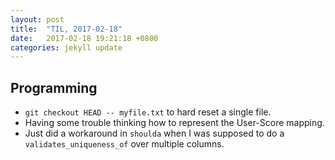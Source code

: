 ```yaml
---
layout: post
title:  "TIL, 2017-02-18"
date:   2017-02-18 19:21:18 +0800
categories: jekyll update
---
```

## Programming

- `git checkout HEAD -- myfile.txt` to hard reset a single file.
- Having some trouble thinking how to represent the User-Score mapping.
- Just did a workaround in `shoulda` when I was supposed to do a `validates_uniqueness_of` over multiple columns.
